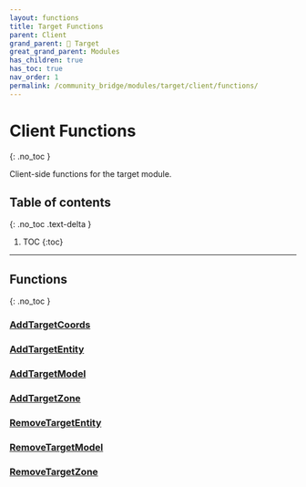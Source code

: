 ```yaml
---
layout: functions
title: Target Functions
parent: Client
grand_parent: 🎯 Target
great_grand_parent: Modules
has_children: true
has_toc: true
nav_order: 1
permalink: /community_bridge/modules/target/client/functions/
---
```


# Client Functions
{: .no_toc }

Client-side functions for the target module.

## Table of contents
{: .no_toc .text-delta }

1. TOC
{:toc}

---
## Functions
{: .no_toc }


### [AddTargetCoords](AddTargetCoords)

### [AddTargetEntity](AddTargetEntity)

### [AddTargetModel](AddTargetModel)

### [AddTargetZone](AddTargetZone)

### [RemoveTargetEntity](RemoveTargetEntity)

### [RemoveTargetModel](RemoveTargetModel)

### [RemoveTargetZone](RemoveTargetZone)


